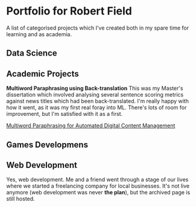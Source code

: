 # Portfolio for Robert Field
A list of categorised projects which I've created both in my spare time for learning and as academia. 

## Data Science ##

## Academic Projects ##
**Multiword Paraphrasing using Back-translation**
This was my Master's dissertation which involved analysing several sentence scoring metrics against news titles which had been back-translated. I'm really happy with how it went, as it was my first real foray into ML. There's lots of room for improvement, but I'm satisfied with it as a first.

[Multiword Paraphrasing for Automated Digital Content Management](https://github.com/Monofoot/Multiword-Paraphrasing-for-Automated-Digital-Content-Management)


## Games Developmens ##

## Web Development
Yes, web development. Me and a friend went through a stage of our lives where we started a freelancing company for local businesses. It's not live anymore (web development was never **the plan**), but the archived page is still hosted.
